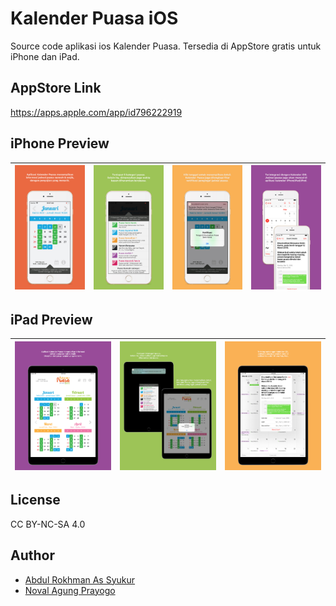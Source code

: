 # Kalender Puasa iOS

Source code aplikasi ios Kalender Puasa. Tersedia di AppStore gratis untuk iPhone dan iPad.

## AppStore Link

https://apps.apple.com/app/id796222919

## iPhone Preview

| ![](Res/Screenshots/5/preview%201%20-%20front.jpg) | ![](Res/Screenshots/5/preview%202%20-%20category.jpg) | ![](Res/Screenshots/5/preview%203%20-%20notification.jpg) | ![](Res/Screenshots/5/preview%204%20-%20calendar.jpg) |
|-|-|-|-|

## iPad Preview

| ![](Res/Screenshots/ipad/preview%201%20-%20front.jpg) | ![](Res/Screenshots/ipad/preview%202%20-%20category.jpg) | ![](Res/Screenshots/ipad/preview%203%20-%20calendar.jpg) |
|-|-|-|

## License

CC BY-NC-SA 4.0

## Author

- [Abdul Rokhman As Syukur](https://linktr.ee/anasyukr)
- [Noval Agung Prayogo](https://novalagung.com)
